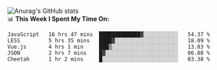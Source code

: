 
![Anurag's GitHub stats](https://github-readme-stats.vercel.app/api?username=supergczh&show_icons=true&theme=radical)
<br />
📊 **This Week I Spent My Time On:**

<!--START_SECTION:waka-->
```text
JavaScript   16 hrs 47 mins  █████████████▓░░░░░░░░░░░   54.37 % 
LESS         5 hrs 35 mins   ████▓░░░░░░░░░░░░░░░░░░░░   18.09 % 
Vue.js       4 hrs 1 min     ███▒░░░░░░░░░░░░░░░░░░░░░   13.03 % 
JSON         2 hrs 7 mins    █▓░░░░░░░░░░░░░░░░░░░░░░░   06.88 % 
Cheetah      1 hr 2 mins     █░░░░░░░░░░░░░░░░░░░░░░░░   03.38 % 
```
<!--END_SECTION:waka-->
